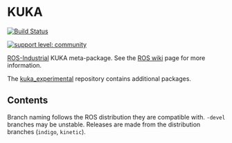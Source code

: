 # KUKA

[![Build Status](http://build.ros.org/job/Idev__kuka__ubuntu_trusty_amd64/badge/icon)](http://build.ros.org/job/Idev__kuka__ubuntu_trusty_amd64)

[![support level: community](https://img.shields.io/badge/support%20level-community-lightgray.png)](http://rosindustrial.org/news/2016/10/7/better-supporting-a-growing-ros-industrial-software-platform)

[ROS-Industrial][] KUKA meta-package. See the [ROS wiki][] page for more information.

The [kuka_experimental][] repository contains additional packages.


## Contents

Branch naming follows the ROS distribution they are compatible with. `-devel` branches may be unstable. Releases are made from the distribution branches (`indigo`, `kinetic`).


[ROS-Industrial]: http://wiki.ros.org/Industrial
[ROS wiki]: http://wiki.ros.org/kuka
[kuka_experimental]: https://github.com/ros-industrial/kuka_experimental
